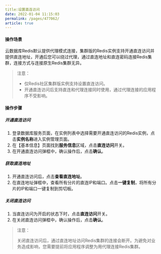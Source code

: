 ```yaml
---
title:设置直连访问
date: 2022-01-04 11:15:03
permalink: /pages/477062/
article: true
---
```


#### 操作场景

云数据库Redis默认提供代理模式连接，集群版的Redis实例支持开通直连访问并提供直连地址，开通后您可以绕过代理，通过直连地址和直连密码连接Redis集群，连接方式与连接原生Redis集群无异。

> 注意：
>
> - 仅Redis社区集群版实例支持设置直连访问。
> - 开通直连访问后支持直连和代理连接同时使用，通过代理连接的应用程序不受影响。

#### 操作步骤

##### 开通直连访问

1. 登录数据库服务页面，在实例列表中选择需要开通直连访问的Redis实例，点击**实例名称**进入实例管理页面。
2. 在【基本信息】页面找到**服务信息**区域，点击**直连访问**开关。
3. 在开通直连访问弹框中，确认操作后，点击**确认**。

##### 获取直连地址

1. 开通直连访问后，点击**查看直连地址**。
2. 在直连地址弹框中，查看所有分片的直连IP和端口。点击**一键复制**，将所有分片的IP和端口一键复制到剪切板。

##### 关闭直连访问

1. 当直连访问为开启的状态下时，点击**直连访问**开关。
2. 在关闭直连访问弹框中，确认操作后，点击**确认**。

> 注意：
>
> 关闭直连访问后，通过直连地址访问Redis集群的连接会断开。为避免对业务造成影响，您需要提前将应用程序调整为用代理连接Redis集群。